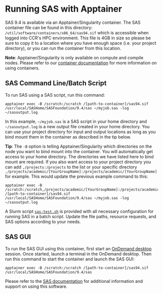 # Running SAS with Apptainer

SAS 9.4 is available via an Apptainer/Singularity container. The SAS container file can be found in this directory: `/util/software/containers/x86_64/sas94.sif` which is accessible when logged into CCR's HPC environment.  This file is 4GB in size so please be sure to copy it to a location where you have enough space (i.e. your project directory), or you can run the container from this location.

**Note**: Apptainer/Singularity is only available on compute and compile nodes. Please refer to our [container documentation](https://docs.ccr.buffalo.edu/en/latest/howto/containerization/) for more information on using containers.

## SAS Command Line/Batch Script

To run SAS using a SAS script, run this command:
```
apptainer exec -B /scratch:/scratch /[path-to-container]/sas94.sif /usr/local/SASHome/SASFoundation/9.4/sas ~/myjob.sas -log ~/sasoutput.log
```
In this example, `~/myjob.sas` is a SAS script in your home directory and `~/sasoutput.log` is a new output file created in your home directory. You can use your project directory for input and output locations as long as you bind mount them in the container as described in the tip below.

**Tip**: The `-B` option is telling Apptainer/Singularity which directories on the node you want to bind mount into the container. You will automatically get access to your home directory. The directories we have listed here to bind mount are required. If you also want access to your project directory you can add `,/projects:/projects` to the list or your specific directory `,/projects/academic/[YourGroupName]:/projects/academic/[YourGroupName]` for example. This would update the previous example command to this:
```
apptainer exec -B /scratch:/scratch,/projects/academic/[YourGroupName]:/projects/academic/[YourGroupName] /[path-to-container]/sas94.sif /usr/local/SASHome/SASFoundation/9.4/sas ~/myjob.sas -log ~/sasoutput.log
```

A Slurm script [`sas-test.sh`](./sas-test.sh) is provided with all necessary configuration for running SAS in a batch script. Update the file paths, resource requests, and SAS options according to your needs.

## SAS GUI

To run the SAS GUI using this container, first start an [OnDemand desktop](https://docs.ccr.buffalo.edu/en/latest/portals/ood/#interactive-apps) session. Once started, launch a terminal in the OnDemand desktop. Then run this command to start the container and launch the SAS GUI:
```
apptainer exec -B /scratch:/scratch /[path-to-container]/sas94.sif /usr/local/SASHome/SASFoundation/9.4/sas
```

Please refer to the [SAS documentation](https://support.sas.com/en/documentation.html) for additional information and support on using this software.
